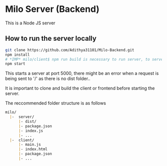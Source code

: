 # Milo Server (Backend)
This is a Node JS server

## How to run the server locally
```bash
git clone https://github.com/Adithya31101/Milo-Backend.git
npm install
# *IMP* milo/client$ npm run build is necessary to run server, to serve frontend pages to the client device.
npm start
```

This starts a server at port 5000, there might be an error when a request is being sent to '/' as there is no dist folder.. 

It is important to clone and build the client or frontend before starting the server. 

The reccommended folder structure is as follows
```markdown
milo/
  |-  server/
      |- dist/
      |- package.json
      |- index.js
      |- ...  
  |-  client/ 
      |- main.js
      |- index.html
      |- package.json
      |- ...
```


